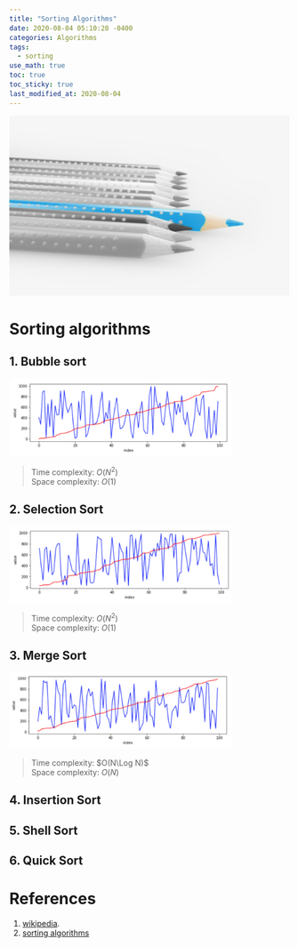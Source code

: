 ```yaml
---
title: "Sorting Algorithms"
date: 2020-08-04 05:10:28 -0400
categories: Algorithms
tags:
  - sorting
use_math: true
toc: true
toc_sticky: true
last_modified_at: 2020-08-04
---
```

<img src="/assets/images/pencils.jpg" width="600px" >

  
  
# Sorting algorithms 

## 1. Bubble sort 
   
  <script src="https://gist.github.com/gimoonnam/12ec9b64cf97ec316a3252d4718662a2.js"></script>
  
  <img src="/assets/images/res_sort_bubble.png" width="400px" >
  
  > Time complexity: $O(N^2)$   
  > Space complexity:  $O(1)$  
  
  
  
 
## 2. Selection Sort 

  <script src="https://gist.github.com/gimoonnam/e633fa2e3eeeb5b15db2b706dfaa5902.js"></script>
  
  <img src="/assets/images/res_sort_selection.png" width="400px" >
    
  > Time complexity: $O(N^2)$   
  > Space complexity:  $O(1)$  



## 3. Merge Sort 

  <script src="https://gist.github.com/gimoonnam/e8d977457f86706d81eea0774878885c.js"></script>
  
  <img src="/assets/images/res_sort_merge.png" width="400px" >
  
  > Time complexity: $O(N\Log N)$   
  > Space complexity:  $O(N)$  



## 4. Insertion Sort 

## 5. Shell Sort 

## 6. Quick Sort 








# References 
  1. [wikipedia](https://en.wikipedia.org/wiki/Sorting_algorithm).  
  2. [sorting algorithms](http://ejklike.github.io/2017/03/04/sorting-algorithms-with-python.html)  
  
  
